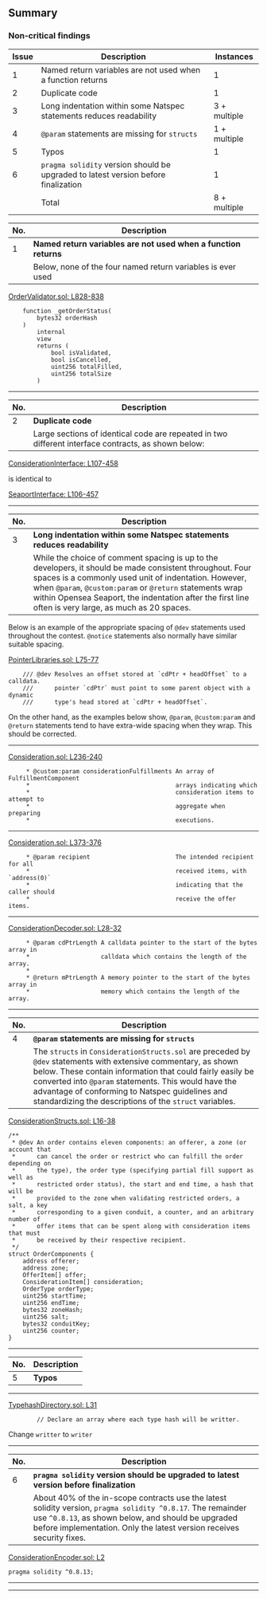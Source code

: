 ## Summary

### Non-critical findings

| Issue | Description | Instances |
| -- | ----------- | -------- |
|1| Named return variables are not used when a function returns|1|
|2| Duplicate code|1|
|3| Long indentation within some Natspec statements reduces readability|3 + multiple|
|4| `@param` statements are missing for `structs`|1 + multiple|
|5| Typos|1|
|6| `pragma solidity` version should be upgraded to latest version before finalization|1|
|| Total|8 + multiple|


| No. | Description |
|--| ----------- | 
|1|**Named return variables are not used when a function returns**|
|  |Below, none of the four named return variables is ever used|

[OrderValidator.sol: L828-838](https://github.com/ProjectOpenSea/seaport/blob/5de7302bc773d9821ba4759e47fc981680911ea0/contracts/lib/OrderValidator.sol#L828-L838)
```solidity
    function _getOrderStatus(
        bytes32 orderHash
    )
        internal
        view
        returns (
            bool isValidated,
            bool isCancelled,
            uint256 totalFilled,
            uint256 totalSize
        )
```
___

| No. | Description |
|--| ----------- | 
|2|**Duplicate code**|
|  |Large sections of identical code are repeated in two different interface contracts, as shown below:|

[ConsiderationInterface: L107-458](https://github.com/ProjectOpenSea/seaport/blob/5de7302bc773d9821ba4759e47fc981680911ea0/contracts/interfaces/ConsiderationInterface.sol#L107-L458)

is identical to

[SeaportInterface: L106-457](https://github.com/ProjectOpenSea/seaport/blob/5de7302bc773d9821ba4759e47fc981680911ea0/contracts/interfaces/SeaportInterface.sol#L106-L457)

___

| No. | Description |
|--| ----------- | 
|3|**Long indentation within some Natspec statements reduces readability**|
|  |While the choice of comment spacing is up to the developers, it should be made consistent throughout. Four spaces is a commonly used unit of indentation. However, when `@param`, `@custom:param` or `@return` statements wrap within Opensea Seaport, the indentation after the first line often is very large, as much as 20 spaces.|

Below is an example of the appropriate spacing of `@dev` statements used throughout the contest. `@notice` statements also normally have similar suitable spacing.

[PointerLibraries.sol: L75-77](https://github.com/ProjectOpenSea/seaport/blob/5de7302bc773d9821ba4759e47fc981680911ea0/contracts/helpers/PointerLibraries.sol#L75-L77)
```solidity
    /// @dev Resolves an offset stored at `cdPtr + headOffset` to a calldata.
    ///      pointer `cdPtr` must point to some parent object with a dynamic
    ///      type's head stored at `cdPtr + headOffset`.
```

On the other hand, as the examples below show, `@param`, `@custom:param` and `@return` statements tend to have extra-wide spacing when they wrap. This should be corrected.

___
[Consideration.sol: L236-240](https://github.com/ProjectOpenSea/seaport/blob/5de7302bc773d9821ba4759e47fc981680911ea0/contracts/lib/Consideration.sol#L236-L240)
```solidity
     * @custom:param considerationFulfillments An array of FulfillmentComponent
     *                                         arrays indicating which
     *                                         consideration items to attempt to
     *                                         aggregate when preparing
     *                                         executions.
```
___
[Consideration.sol: L373-376](https://github.com/ProjectOpenSea/seaport/blob/5de7302bc773d9821ba4759e47fc981680911ea0/contracts/lib/Consideration.sol#L373-L376)
```solidity
     * @param recipient                        The intended recipient for all
     *                                         received items, with `address(0)`
     *                                         indicating that the caller should
     *                                         receive the offer items.
```
___
[ConsiderationDecoder.sol: L28-32](https://github.com/ProjectOpenSea/seaport/blob/5de7302bc773d9821ba4759e47fc981680911ea0/contracts/lib/ConsiderationDecoder.sol#L28-L32)
```solidity
     * @param cdPtrLength A calldata pointer to the start of the bytes array in
     *                    calldata which contains the length of the array.
     *
     * @return mPtrLength A memory pointer to the start of the bytes array in
     *                    memory which contains the length of the array.
```
___

| No. | Description |
|--| ----------- | 
|4|**`@param` statements are missing for `structs`**|
|  |The `structs` in `ConsiderationStructs.sol` are preceded by `@dev` statements with extensive commentary, as shown below. These contain information that could fairly easily be converted into `@param` statements. This would have the advantage of conforming to Natspec guidelines and standardizing the descriptions of the `struct` variables.|


[ConsiderationStructs.sol: L16-38](https://github.com/ProjectOpenSea/seaport/blob/5de7302bc773d9821ba4759e47fc981680911ea0/contracts/lib/ConsiderationStructs.sol#L16-L38)
```solidity
/**
 * @dev An order contains eleven components: an offerer, a zone (or account that
 *      can cancel the order or restrict who can fulfill the order depending on
 *      the type), the order type (specifying partial fill support as well as
 *      restricted order status), the start and end time, a hash that will be
 *      provided to the zone when validating restricted orders, a salt, a key
 *      corresponding to a given conduit, a counter, and an arbitrary number of
 *      offer items that can be spent along with consideration items that must
 *      be received by their respective recipient.
 */
struct OrderComponents {
    address offerer;
    address zone;
    OfferItem[] offer;
    ConsiderationItem[] consideration;
    OrderType orderType;
    uint256 startTime;
    uint256 endTime;
    bytes32 zoneHash;
    uint256 salt;
    bytes32 conduitKey;
    uint256 counter;
}
```
___

| No. | Description |
|--| ----------- | 
|5|**Typos**|

___
[TypehashDirectory.sol: L31](https://github.com/ProjectOpenSea/seaport/blob/5de7302bc773d9821ba4759e47fc981680911ea0/contracts/lib/TypehashDirectory.sol#L31)
```solidity
        // Declare an array where each type hash will be writter.
```
Change `writter` to `writer`
___

| No. | Description |
|--| ----------- | 
|6|**`pragma solidity` version should be upgraded to latest version before finalization**|
|  |About 40% of the in-scope contracts use the latest solidity version, `pragma solidity ^0.8.17`. The remainder use `^0.8.13`, as shown below, and should be upgraded before implementation. Only the latest version receives security fixes. |


[ConsiderationEncoder.sol: L2](https://github.com/ProjectOpenSea/seaport/blob/5de7302bc773d9821ba4759e47fc981680911ea0/contracts/lib/ConsiderationEncoder.sol#L2)
```solidity
pragma solidity ^0.8.13;
```
___
___